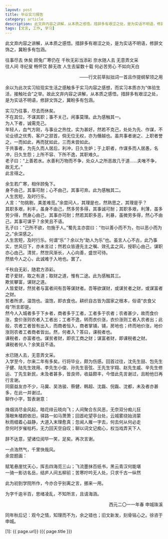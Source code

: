 ```yaml
---
layout: post
title: 毕业实习报告
category: article
description: 此文弃内容之讲解，从本质之感悟。措辞多有艰涩之处，是为实话不明语，修辞文饰之，冀盼多有包涵。
tags: [文言, 工作, 学习]
---
```


此文弃内容之讲解，从本质之感悟。措辞多有艰涩之处，是为实话不明语，修辞文饰之，冀盼多有包涵。  

往事尽去 休矣 顾兔广寒仍在 千秋无彩当添彩 奈水随人去 无意弄文采  
往人间 寻纪叟 畅怀饮 醉无改 人生去留数十载 何必苦劳心 不如向天白  
<p align="right">——行文前草拟拙词一首且作提纲挈领之用</p>
余以为此次实习较现实生活之感触多于实习内容之感想，而实习本质亦为“体验生活，接触社会”之举。故此文弃内容之讲解，从本质之感悟。措辞多有艰涩之处，是为实话不明语，修辞文饰之，冀盼多有包涵。  

实习乃往事，尽去而休矣。  
不在其位，不谋其职；事不关己，闲事莫理。此为感触其一。  
为人下者，诚需克己。  
年轻人，血气方刚，与事业之热忱，实为甚好。然若不克己，处处为先、作谋，不论业绩之优秀、客户之颔首，倘无位无权，亦为僭越也。虽共事者谢之、上职者誉之，一而如此，再而犹如此，三而未尝如此。  
于共事者，为先久而人居后，利冲，日久生妒；于上职者，作谋多而人居愚，名冲，日久生怨；上所不容、下所不逸，其职难久。  
老子曰：“上善若水。水善利万物而不争，处众人之所恶故几于道……夫唯不争，故无尤。”  
此言得之。  

余生若广寒，相伴顾兔下。  
身不由己，其事可耐；心不由己，其事可弃。此为感触其二。  
人生苦短，及时行乐。  
人言：“勿挑剔，美差难觅。”余尝问人，其理是也，然熟思之，其理是乎？  
其职多艰，利丰，虽身不由己，然多劳多得，其事诚可耐；其职多艰，利薄，虽多劳少得，然身心由己，其事亦可耐；然若其职多恶，利暴，虽微劳多得，然心不由己，其事可谋乎？余笑且不语。  
孔子曰：“己所不欲，勿施于人。”蜀先主亦尝曰：“勿以善小而不为，勿以恶小而为之。”余深感之。  
人生苦短，及时行乐。何谓“乐”？余以为“助人为乐”也。虽言人心不古，此乃事实，世风日下，亦未言过；然若众皆遵先主之嘱、效孔孟之风，授职心由己，谋职亦心由己。清贫，然世风渐长，人心向善，盛世可待。  
然依今人之心，此诚难于入地也。罢了。  

千秋自无彩，随君方添彩。  
君子爱财，取之有道；取财之道，惟有二途。此为感触其三。  
欺贫攀富，谋财之道。  
人皆爱财，然贫者与富者间有吾等谋财者。吾等欲谋财，或谋贫者之财，或谋富者之财。  
贫者所求，温饱也。温饱，即衣食也。耕织自古皆为国家之根本，俗语“衣食父母”所言即是。  
然今人入城者多于下乡者，商者多于工者，工者多于农者；农者甚少，故而食价涨，食价涨则农者入工者出；工者不逸，转而衣价涨，衣价涨则工者入农者出；此般，农者工者皆有出入，而商者恒入，商者掌铺，铺，房地也；终而地价涨，地价涨则农者工者商者皆出。然，何者入？答曰，课税者也。  
课税者，亦富者也。谋贫者财，即农工商之财；谋富者财，即课税者之财。  
课税者何人？余笑且不语。  

水已随人去，无意弄文采。  
入学至今，尔来二年有多矣。行将毕业，颇为伤感。回首过往，沈先生喆、包先生子健、陆先生效用、李先生小俊、孙先生音弦、王先生宇翔、赵先生威、辛先生修运、丁先生新民，未及者甚多，皆良师，收益颇丰，今借此先言谢过，且盼他日再行言谢。  
同窗益友亦不少，马冀、吴浩骏、蔡健、韩超、沈磊、倪磊、沈都，未及者亦甚多，在此一并谢过。  
聊作小字，暂表谢意：  

烽烟消尽金风起，暗花绯云晓向飞；人间聚合东风恶，无奈双分痴儿狂  
落眼朱楼颜依旧，驿路一如马萧萧；回首屹望亭台处，云城雾绕始消蒙  
秋雨细着心益静，大道入末理愈真；忽闻人雁一字去，何去何从何必走  
奈何时岁催枯朽，无力回天空自叹；聊以词文记痴心，权当戏弄天下人  

辞不达意，望诸位阅毕一笑，足矣。再次言谢。  

一点浩然气，千里快哉风。  
余尝题画：  

赋笔悬崖忧天心，挥去四海觅三山；飞流墨抹百纸书，黑云青汉何能堪  
一骑一影访名岳，结庐人间五柳前；苦寒咛吟无人处，只求千古一纵然  

此为初到学院所作，今亦合乎别离之言，挪来一用。  

为字千逾半百，思绪凌乱，不知所言，且请海涵。  

<p align="right">西元二〇一一年春
申城珠溪</p>
<p align="left">同年秋后记：观今之情，知理而不为，余之错也；旧文新发，刻骨铭心之。徐咨于申城。</p>




[Shy07]:    http://www.shy07.com  "Shy07"
[1]:    {{ page.url}}  ({{ page.title }})
